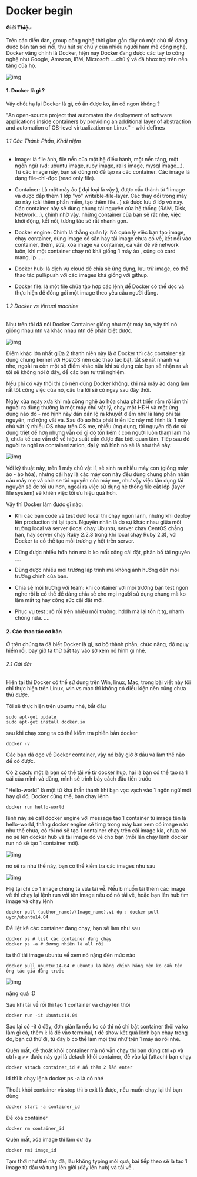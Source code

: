 # Docker begin

#### Giới Thiệu

Trên các diễn đàn, group công nghệ thời gian gần đây có một chủ đề đang được bàn tán sôi nổi, thu hút sự chú ý của nhiều người ham mê công nghệ, Docker vâng chính là
Docker, hiện nay Docker đang được các tay to công nghệ như Google, Amazon, IBM, Microsoft ....chú ý và đã hhox trợ trên nền tảng của họ.

![img](http://image.prntscr.com/image/3d8a01a6a186469dbfe08583da846cdc.png "img")

#### 1. Docker là gì ?

Vậy chốt hạ lại Docker là gì, có ăn được ko, ăn có ngon không ?

"An open-source project that automates the deployment of software applications inside containers by providing an additional layer of 
abstraction and automation of OS-level virtualization on Linux." - wiki defines

###### 1.1 Các Thành Phần, Khái niệm

- Image: là file ảnh, file nền của một hệ điều hành, một nền tảng, một ngôn ngữ (vd: ubuntu image, ruby image, rails image, mysql image…). Từ các image này, bạn sẽ dùng nó để tạo ra các container.
Các image là dạng file-chỉ-đọc (read only file).

- Container: Là một máy ảo ( đại loại là vậy ), được cấu thành từ 1 image và được đắp thêm 1 lớp "vỏ" writable-file-layer. Các thay đổi trong máy ảo này (cài thêm phần mềm, tạo thêm file…) sẽ được lưu ở lớp vỏ này.
Các container này sẽ dùng chung tài nguyên của hệ thống (RAM, Disk, Network…), chính nhờ vậy, những container của bạn sẽ rất nhẹ, việc khởi động, kết nối, tương tác sẽ rất nhanh gọn.

- Docker engine: Chính là thằng quản lý. Nó quản lý việc bạn tạo image, chạy container, dùng image có sẵn hay tải image chưa có về, 
kết nối vào container, thêm, sửa, xóa image và container, cả vấn đề về network luôn, khi một container chạy nó khá giống 1 máy ảo , cũng có card mạng, ip .....

- Docker hub: là dịch vụ cloud để chia sẻ ứng dụng, lưu trữ image, có thể thao tác pull/push với các images khá giống với githup.

- Docker file: là một file chứa tập hợp các lệnh để Docker có thể đọc và thực hiện để đóng gói một image theo yêu cầu người dùng.

###### 1.2 Docker vs Virtual machine

Như trên tôi đã nói Docker Container giống như một máy ảo, vậy thì nó giống nhau ntn và khác nhau ntn để phân biệt được.

![img](http://image.prntscr.com/image/a499820cb7ce4d428c38dfbcecffd23d.png "img")

Điểm khác lớn nhất giữa 2 thanh niên này là ở Docker thì các container sử dụng chung kernel với HostOS nên các thao tác bật, tắt sẽ rất nhanh và nhẹ, ngoài ra còn một số điểm khác nữa khi sử dụng các bạn sẽ nhận ra và tôi sẽ không nói ở đây, để các bạn tự trải nghiệm.

Nếu chỉ có vậy thôi thì có nên dùng Docker không, khi mà máy ảo đang làm rất tốt công việc của nó, câu trả lời sẽ có ngay sau đây thôi.

Ngày xửa ngày xưa khi mà công nghệ ảo hóa chưa phát triển rầm rộ lắm thì người ra dùng thường là một máy chủ vật lý, chạy một HĐH và một ứng dụng nào đó - mô hình này dần dần lộ ra khuyết điểm như là lãng phí tài nguyên, mở rộng vất vả. Sau đó ảo hóa phát triển lúc này mô hình là: 1 máy chủ vật lý nhiều OS chạy trên OS mẹ, nhiều ứng dụng, tài nguyên đã dc sử dụng triệt để hơn
nhưng vẫn có gì đó tốn kém ( con người luôn tham lam mà ), chưa kể các vấn đề về hiệu suất cần được đặc biệt quan tâm. Tiếp sau đó người ta nghĩ ra containerization, đại ý mô hình nó sẽ là như thế này.

![img](http://image.prntscr.com/image/8c39655e4e70473d9add372a9ccb9df5.png "img")

Với kỹ thuật này, trên 1 máy chủ vật lí, sẽ sinh ra nhiều máy con (giống máy ảo - ảo hóa), nhưng cái hay là các máy con này đều dùng chung phần nhân cảu máy mẹ và chia se tài nguyên của máy mẹ, như vậy việc tận dụng tài nguyên sẽ dc tối ưu hơn, ngoài ra việc sử dụng hệ thống file cắt lớp (layer file system) sẽ khiên việc tối ưu hiệu quả hơn.

Vậy thì Docker làm được gì nào: 

- Khi các bạn code và test dưới local thì chạy ngon lành, nhưng khi deploy lên production thì lại tạch. Nguyên nhân là do sự khác nhau giữa môi trường local và server (local chạy Ubuntu, server chạy CentOS chẳng hạn, hay server chạy Ruby 2.2.3 trong khi local chạy Ruby 2.3), với Docker ta có thể tạo môi trường y hệt trên server.

- Dừng được nhiều hđh hơn mà b ko mất công cài đặt, phân bổ tài nguyên ....

- Dùng được nhiều môi trường lập trình mà không ảnh hưởng đến môi trường chính của bạn.

- Chia sẻ môi trường với team: khi container với môi trường bạn test ngon nghe rồi b có thể dể dàng chia sẻ cho mọi người sử dụng chung mà ko làm mất tg hay công sức cài đặt mới.

- Phục vụ test : rõ rồi trên nhiều môi trường, hddh mà lại tốn ít tg, nhanh chóng nữa.
 ....

#### 2. Các thao tác cơ bản

Ở trên chúng ta đã biết Docker là gì, sơ bộ thành phần, chức năng, độ nguy hiểm rồi, bay giờ ta thử bắt tay vào sờ xem nó hình gì nhé.

###### 2.1 Cài đặt

Hiện tại thì Docker có thể sử dụng trên Win, linux, Mac, trong bài viết này tôi chỉ thực hiện trên Linux, win vs mac thì không có điều kiện nên cũng chưa thử được.

Tôi sẽ thực hiện trên ubuntu nhé, bắt đầu

```
sudo apt-get update
sudo apt-get install docker.io
```

sau khi chạy xong ta có thể kiểm tra phiên bản docker

```
docker -v
```

Các bạn đã đọc về Docker container, vậy nó bây giờ ở đầu và làm thể nào để có được.

Có 2 cách: một là bạn có thể tải về từ docker hup, hai là bạn có thể tạo ra 1 cái của mình và dùng, mình sẽ trình bày cách đầu tiên trước

"Hello-world" là một từ khá thần thánh khi bạn vọc vạch vào 1 ngôn ngữ mới hay gì đó, Docker cũng thế, bạn chạy lệnh

```
docker run hello-world
```

lệnh này sẽ call docker engine với message tạo 1 container từ image tên là hello-world, thằng docker engine sẽ timg trong máy bạn xem có image nào như thế chưa, có rồi nó sẽ tạo 1 container chạy trên cái image kia, chưa có
nó sẽ lên docker hub và tải image đó về cho bạn (mỗi lần chạy lệnh docker run nó sẽ tạo 1 container mới).

![img](http://image.prntscr.com/image/c46840925ab148c081c4f3be413f5dff.png "img")

nó sẽ ra như thế này, bạn có thể kiểm tra các images như sau

![img](http://image.prntscr.com/image/fd81c2d49584429b97681e251be0aee1.png "img")

Hiệ tại chỉ có 1 image chúng ta vừa tải về. Nếu b muốn tải thêm các image về thì chạy lại lệnh run với tên image nếu có nó tải về, hoặc bạn lên hub tìm image và chạy lệnh 

```
docker pull (author_name)/(Image_name).ví dụ : docker pull uycn/ubuntu14.04
```

Để liệt kê các container đang chạy, bạn sẽ làm như sau

```
docker ps # list các container đang chạy
docker ps -a # đương nhiên là all rồi
```

ta thử tải image ubuntu về xem nó nặng đén mức nào

```
docker pull ubuntu:14.04 # ubuntu là hàng chính hãng nên ko cần tên ông tác giả đằng trước 
```

![img](http://image.prntscr.com/image/ee19528042204f1295d8aab1e93368d5.png "img")

nặng quá :D

Sau khi tải về rồi thì tạo 1 container và chạy lên thôi

```
docker run -it ubuntu:14.04
```

Sao lại có -it ở đây, đơn giản là nếu ko có thì nó chỉ bật container thôi và ko làm gì cả, thêm i: là để vào terminal, t để show kết quả lệnh bạn chạy trong đó, bạn cứ thử đi, từ đây b có thể làm mọi thứ nhứ trên 1 máy ảo rồi nhé.

Quên mất, để thoát khỏi container mà nó vẫn chạy thì bạn dùng ctrl+p và ctrl+q >> đước này gọi là detach khỏi container, để vào lại (attach) bạn chạy

```
docker attach container_id # ấn thêm 2 lần enter 
```

id thì b chạy lệnh docker ps -a là có nhé

Thoát khỏi container và stop thì b exit là được, nếu muốn chạy lại thì bạn dùng

```
docker start -a container_id
```

Để xóa container

```
docker rm container_id
```

Quên mất, xóa image thì làm dư lày

```
docker rmi image_id
```

Tạm thời như thế này đã, lâu không typing mỏi quá, bài tiếp theo sẽ là tạo 1 image từ đầu và tung lên giời (đẩy lên hub) và tải về .
